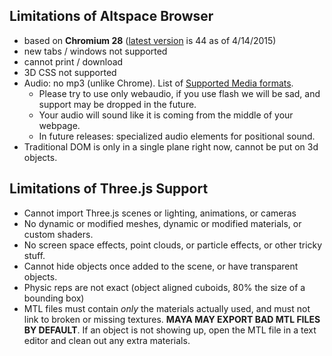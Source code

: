 ## Limitations of Altspace Browser
* based on **Chromium 28** ([latest version][1] is 44 as of 4/14/2015)
* new tabs / windows not supported
* cannot print / download
* 3D CSS not supported
* Audio: no mp3 (unlike Chrome).  List of [Supported Media formats][2].
    * Please try to use only webaudio, if you use flash we will be sad, and support may be dropped in the future.
    * Your audio will sound like it is coming from the middle of your webpage.
    * In future releases: specialized audio elements for positional sound.
* Traditional DOM is only in a single plane right now, cannot be put on 3d objects.

## Limitations of Three.js Support
* Cannot import Three.js scenes or lighting, animations, or cameras
* No dynamic or modified meshes, dynamic or modified materials, or custom shaders.
* No screen space effects, point clouds, or particle effects, or other tricky stuff.
* Cannot hide objects once added to the scene, or have transparent objects.
* Physic reps are not exact (object aligned cuboids, 80% the size of a bounding box)
* MTL files must contain *only* the materials actually used, and must not link to broken or missing textures. **MAYA MAY EXPORT BAD MTL FILES BY DEFAULT**. If an object is not showing up, open the MTL file in a text editor and clean out any extra materials.


[1]: https://chromium.googlesource.com/chromiumos/manifest-versions/+/master/paladin/buildspecs/
[2]: https://developer.mozilla.org/en-US/docs/Web/HTML/Supported_media_formats